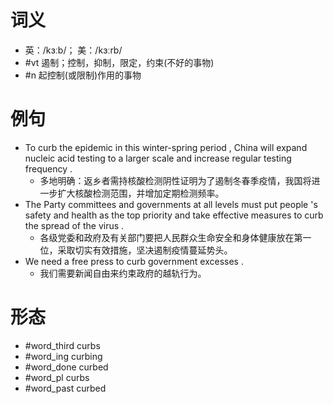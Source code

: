 # 词义
- 英：/kɜːb/； 美：/kɜːrb/
- #vt 遏制；控制，抑制，限定，约束(不好的事物)
- #n 起控制(或限制)作用的事物
# 例句
- To curb the epidemic in this winter-spring period , China will expand nucleic acid testing to a larger scale and increase regular testing frequency .
	- 多地明确：返乡者需持核酸检测阴性证明为了遏制冬春季疫情，我国将进一步扩大核酸检测范围，并增加定期检测频率。
- The Party committees and governments at all levels must put people 's safety and health as the top priority and take effective measures to curb the spread of the virus .
	- 各级党委和政府及有关部门要把人民群众生命安全和身体健康放在第一位，采取切实有效措施，坚决遏制疫情蔓延势头。
- We need a free press to curb government excesses .
	- 我们需要新闻自由来约束政府的越轨行为。
# 形态
- #word_third curbs
- #word_ing curbing
- #word_done curbed
- #word_pl curbs
- #word_past curbed
